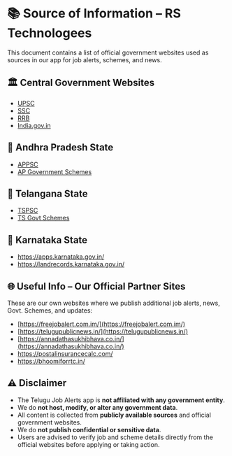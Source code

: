 # 📚 Source of Information – RS Technologees

This document contains a list of official government websites used as sources in our app for job alerts, schemes, and news.

## 🏛️ Central Government Websites
- [UPSC](https://www.upsc.gov.in/)
- [SSC](https://ssc.nic.in/)
- [RRB](http://www.rrbcdg.gov.in/)
- [India.gov.in](https://www.india.gov.in/)

## 📍 Andhra Pradesh State
- [APPSC](https://psc.ap.gov.in/)
- [AP Government Schemes](https://www.ap.gov.in/)

## 📍 Telangana State
- [TSPSC](https://www.tspsc.gov.in/)
- [TS Govt Schemes](https://www.telangana.gov.in/)

## 📍 Karnataka State
- https://apps.karnataka.gov.in/
- https://landrecords.karnataka.gov.in/

## 🌐 Useful Info – Our Official Partner Sites

These are our own websites where we publish additional job alerts, news, Govt. Schemes, and updates:

- [https://freejobalert.com.im/](https://freejobalert.com.im/)
- [https://telugupublicnews.in/](https://telugupublicnews.in/)
- [https://annadathasukhibhava.co.in/](https://annadathasukhibhava.co.in/)
- https://postalinsurancecalc.com/
- https://bhoomiforrtc.in/

## ⚠️ Disclaimer

- The Telugu Job Alerts app is **not affiliated with any government entity**.
- We do **not host, modify, or alter any government data**.
- All content is collected from **publicly available sources** and official government websites.
- We do **not publish confidential or sensitive data**.
- Users are advised to verify job and scheme details directly from the official websites before applying or taking action.
